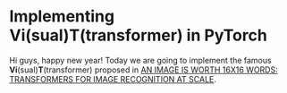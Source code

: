 # Implementing Vi(sual)T(transformer) in PyTorch

Hi guys, happy new year! Today we are going to implement the famous **Vi**(sual)**T**(transformer) proposed in [AN IMAGE IS WORTH 16X16 WORDS:
TRANSFORMERS FOR IMAGE RECOGNITION AT SCALE](https://arxiv.org/pdf/2010.11929.pdf).



